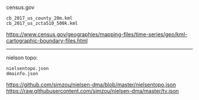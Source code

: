 census.gov
```
cb_2017_us_county_20m.kml
cb_2017_us_zcta510_500k.kml
```
https://www.census.gov/geographies/mapping-files/time-series/geo/kml-cartographic-boundary-files.html

___

nielson topo:
```
nielsentopo.json
dmainfo.json
```
https://github.com/simzou/nielsen-dma/blob/master/nielsentopo.json
https://raw.githubusercontent.com/simzou/nielsen-dma/master/tv.json
